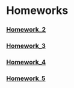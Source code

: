 # Homeworks

### [Homework_2](Homework_2.md)
### [Homework_3](Homework_3.md)
### [Homework_4](Homework_4.md)
### [Homework_5](Homework_5.md)